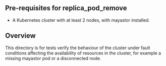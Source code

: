 ## Pre-requisites for replica_pod_remove

* A Kubernetes cluster with at least 2 nodes, with mayastor installed.

## Overview
This directory is for tests verify the behaviour of the cluster under
fault conditions affecting the availability of resources in the
cluster, for example a missing mayastor pod or a disconnected node.

